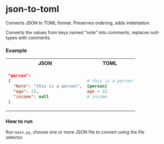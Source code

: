 # json-to-toml
Converts JSON to TOML format. Preserves ordering, adds indentation.

Converts the values from keys named "note" into comments, replaces null-types with comments.
### Example
<table>
<tr>
<th> JSON </th>
<th> TOML </th>
</tr>
<tr>
<td>

```json
"person":
{
  "Note": "this is a person",
  "age": 22,
  "income": null
}

```

</td>
<td>

```toml
# this is a person
[person]
age = 22
# income
```

</td>
</tr>
</table>

### How to run
Run `main.py`, choose one or more JSON file to convert using the file selector.
